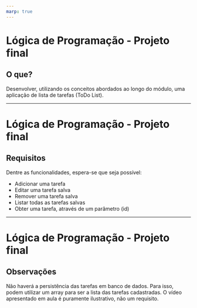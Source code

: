 ```yaml
---
marp: true
---
```


# Lógica de Programação - Projeto final

## O que?

Desenvolver, utilizando os conceitos abordados ao longo do módulo, uma aplicação de lista de tarefas (ToDo List).

---

# Lógica de Programação - Projeto final

## Requisitos

Dentre as funcionalidades, espera-se que seja possível:

- Adicionar uma tarefa
- Editar uma tarefa salva
- Remover uma tarefa salva
- Listar todas as tarefas salvas
- Obter uma tarefa, através de um parâmetro (id)

---

# Lógica de Programação - Projeto final

## Observações

Não haverá a persistência das tarefas em banco de dados. Para isso, podem utilizar um array para ser a lista das tarefas cadastradas.
O vídeo apresentado em aula é puramente ilustrativo, não um requisito.

